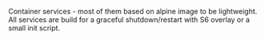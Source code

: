 Container services - most of them based on alpine image to be lightweight.
All services are build for a graceful shutdown/restart with S6 overlay or a small init script.